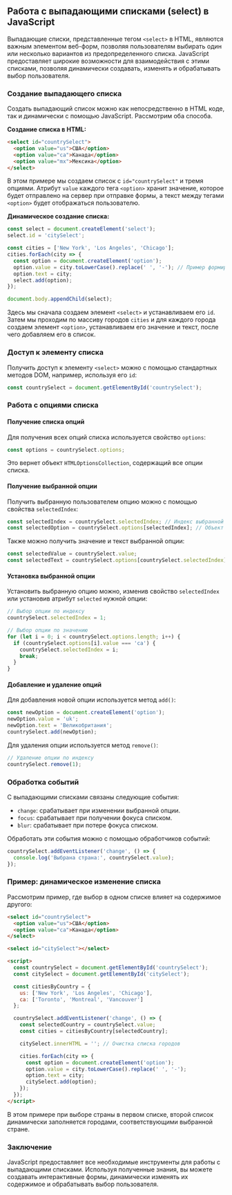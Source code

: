 ## Работа с выпадающими списками (select) в JavaScript

Выпадающие списки, представленные тегом `<select>` в HTML, являются важным элементом веб-форм, позволяя пользователям выбирать один или несколько вариантов из предопределенного списка. JavaScript предоставляет широкие возможности для взаимодействия с этими списками, позволяя динамически создавать, изменять и обрабатывать выбор пользователя.

### Создание выпадающего списка

Создать выпадающий список можно как непосредственно в HTML коде, так и динамически с помощью JavaScript. Рассмотрим оба способа.

**Создание списка в HTML:**

```html
<select id="countrySelect">
  <option value="us">США</option>
  <option value="ca">Канада</option>
  <option value="mx">Мексика</option>
</select>
```

В этом примере мы создаем список с `id="countrySelect"` и тремя опциями. Атрибут `value` каждого тега `<option>` хранит значение, которое будет отправлено на сервер при отправке формы, а текст между тегами `<option>` будет отображаться пользователю.

**Динамическое создание списка:**

```javascript
const select = document.createElement('select');
select.id = 'citySelect';

const cities = ['New York', 'Los Angeles', 'Chicago'];
cities.forEach(city => {
  const option = document.createElement('option');
  option.value = city.toLowerCase().replace(' ', '-'); // Пример формирования value
  option.text = city;
  select.add(option);
});

document.body.appendChild(select);
```

Здесь мы сначала создаем элемент `<select>` и устанавливаем его `id`. Затем мы проходим по массиву городов `cities` и для каждого города создаем элемент `<option>`, устанавливаем его значение и текст, после чего добавляем его в список.

### Доступ к элементу списка

Получить доступ к элементу `<select>` можно с помощью стандартных методов DOM, например, используя его `id`:

```javascript
const countrySelect = document.getElementById('countrySelect');
```

### Работа с опциями списка

#### Получение списка опций

Для получения всех опций списка используется свойство `options`:

```javascript
const options = countrySelect.options;
```

Это вернет объект `HTMLOptionsCollection`, содержащий все опции списка.

#### Получение выбранной опции

Получить выбранную пользователем опцию можно с помощью свойства `selectedIndex`:

```javascript
const selectedIndex = countrySelect.selectedIndex; // Индекс выбранной опции
const selectedOption = countrySelect.options[selectedIndex]; // Объект выбранной опции
```

Также можно получить значение и текст выбранной опции:

```javascript
const selectedValue = countrySelect.value;
const selectedText = countrySelect.options[countrySelect.selectedIndex].text;
```

#### Установка выбранной опции

Установить выбранную опцию можно, изменив свойство `selectedIndex` или установив атрибут `selected` нужной опции:

```javascript
// Выбор опции по индексу
countrySelect.selectedIndex = 1;

// Выбор опции по значению
for (let i = 0; i < countrySelect.options.length; i++) {
  if (countrySelect.options[i].value === 'ca') {
    countrySelect.selectedIndex = i;
    break;
  }
}
```

#### Добавление и удаление опций

Для добавления новой опции используется метод `add()`:

```javascript
const newOption = document.createElement('option');
newOption.value = 'uk';
newOption.text = 'Великобритания';
countrySelect.add(newOption);
```

Для удаления опции используется метод `remove()`:

```javascript
// Удаление опции по индексу
countrySelect.remove(1); 
```

### Обработка событий

С выпадающими списками связаны следующие события:

- `change`: срабатывает при изменении выбранной опции.
- `focus`: срабатывает при получении фокуса списком.
- `blur`: срабатывает при потере фокуса списком.

Обработать эти события можно с помощью обработчиков событий:

```javascript
countrySelect.addEventListener('change', () => {
  console.log('Выбрана страна:', countrySelect.value);
});
```

### Пример: динамическое изменение списка

Рассмотрим пример, где выбор в одном списке влияет на содержимое другого:

```html
<select id="countrySelect">
  <option value="us">США</option>
  <option value="ca">Канада</option>
</select>

<select id="citySelect"></select>

<script>
  const countrySelect = document.getElementById('countrySelect');
  const citySelect = document.getElementById('citySelect');

  const citiesByCountry = {
    us: ['New York', 'Los Angeles', 'Chicago'],
    ca: ['Toronto', 'Montreal', 'Vancouver']
  };

  countrySelect.addEventListener('change', () => {
    const selectedCountry = countrySelect.value;
    const cities = citiesByCountry[selectedCountry];

    citySelect.innerHTML = ''; // Очистка списка городов

    cities.forEach(city => {
      const option = document.createElement('option');
      option.value = city.toLowerCase().replace(' ', '-');
      option.text = city;
      citySelect.add(option);
    });
  });
</script>
```

В этом примере при выборе страны в первом списке, второй список динамически заполняется городами, соответствующими выбранной стране.

### Заключение

JavaScript предоставляет все необходимые инструменты для работы с выпадающими списками. Используя полученные знания, вы можете создавать интерактивные формы, динамически изменять их содержимое и обрабатывать выбор пользователя. 
